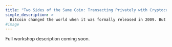 ```yaml
---
title: "Two Sides of the Same Coin: Transacting Privately with Cryptocurrency"
simple_description: >
  Bitcoin changed the world when it was formally released in 2009. But its promise of financial independence, free from control of centralized banks and economic surveillance by governments, has not fully materialized. This workshop is for anyone who wants to understand the foundational technologies of cryptocurrency enough to be able to confidently transact using them, but will also debunk common myths around their security and privacy by practicing with newer cryptocurrencies called "privacy coins," like Monero and Zcash, that shield transaction data from prying eyes. You'll learn how authorities "follow the money" when it's on a blockchain, and practice how to use wallets, make cross-chain swaps, and retain your privacy so that you can use cryptocurrency as it was always intended: just like cash.
#image
---
```


Full workshop description coming soon.
